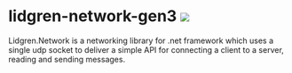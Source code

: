 # lidgren-network-gen3 ![](https://travis-ci.org/PowerOfCode/lidgren-network-gen3.svg)
Lidgren.Network is a networking library for .net framework which uses a single udp socket to deliver a simple API for connecting a client to a server, reading and sending messages.

